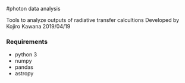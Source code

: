 #photon data analysis

Tools to analyze outputs of radiative transfer calcultions
Developed by Kojiro Kawana 2019/04/19


### Requirements

- python 3
- numpy
- pandas
- astropy
